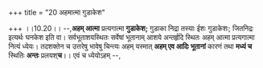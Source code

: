 +++
title = "20 अहमात्मा गुडाकेश"

+++
।।10.20।। --,**अहम् आत्मा** प्रत्यगात्मा **गुडाकेश;** गुडाका निद्रा
तस्याः ईशः गुडाकेशः; जितनिद्रः इत्यर्थः घनकेश इति वा। सर्वभूताशयस्थितः
सर्वेषां भूतानाम् आशये अन्तर्हृदि स्थितः अहम् आत्मा प्रत्यगात्मा नित्यं
ध्येयः। तदशक्तेन च उत्तरेषु भावेषु चिन्त्यः अहम् यस्मात् **अहम् एव आदिः
भूतानां** कारणं तथा **मध्यं च** स्थितिः **अन्तः** प्रलयश्**च**।। एवं च
ध्येयोऽहम् --,
